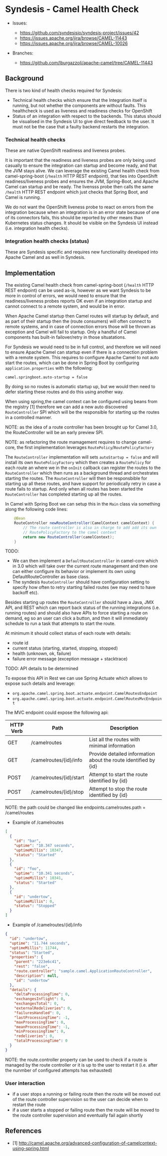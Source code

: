 Syndesis - Camel Health Check
=============================================

* Issues:
  * https://github.com/syndesisio/syndesis-project/issues/42
  * https://issues.apache.org/jira/browse/CAMEL-11443
  * https://issues.apache.org/jira/browse/CAMEL-10026

* Branches:
  * https://github.com/lburgazzoli/apache-camel/tree/CAMEL-11443

## Background

There is two kind of health checks required for Syndesis:

* Technical health checks which ensure that the Integration itself is running, but not whether the components are without faults. This healthcheck is used as liveness and readiness checks for OpenShift
* Status of an integration with respect to the backends. This status should be visualised in the Syndesis UI to give direct feedback to the user. It must not be the case that a faulty backend restarts the integration.

### Technical health checks

These are native OpenShift readiness and liveness probes.

It is important that the readiness and liveness probes are only being used casually to ensure the integration can startup and become ready, and that the JVM stays alive. We can leverage the existing Camel health check from camel-spring-boot (`/health` HTTP REST endpoint), that ties into OpenShift readiness/liveness probes and ensures the JVM, Spring-Boot, and Apache Camel can startup and be ready. The livensss probe then calls the same `/health` HTTP REST endpoint which just checks that Spring Boot, and Camel is running.

We do not want the OpenShift liveness probe to react on errors from the integration because when an integration is in an error state because of one of its connectors fails, this should be reported by other means than Kubernetes status changes. It should be visible on the Syndesis UI instead (i.e. integration health checks).

### Integration health checks (status)

These are Syndesis specific and requires new functionality developed into Apache Camel and as well in Syndesis.

## Implementation

The existing Camel health check from camel-spring-boot (`/health` HTTP REST endpoint) can be used as-is, however as we want Syndesis to be more in control of errors, we would need to ensure that the readiness/liveness probes reports OK even if an integration startup and cannot connect to a remote system, and would be in error.

When Apache Camel startup then Camel routes will startup by default, and as part of their startup then the (route consumers) will often connect to remote systems, and in case of connection errors those will be thrown as exception and Camel will fail to startup. Only a handful of Camel components has built-in failover/retry in those situatations.

For Syndesis we would need to be in full control, and therefore we will need to ensure Apache Camel can startup even if there is a connection problem with a remote system. This requires to configure Apache Camel to not auto start the routes, which can be done in Spring Boot by configuring `application.properties` with the following:

    camel.springboot.auto-startup = false

By doing so no routes is automatic startup up, but we would then need to defer starting these routes and do this using another way.

When using spring,the camel context can be configured using beans from the registry [1] therefore we can add a new auto discovered `RouteController` SPI which will be the responsible for starting up the routes in a controlled manner.

NOTE: as the idea of a route controller has been brought up for Camel 3.0, the  RouteController will be an early preview SPI.

NOTE: as refactoring the route mamagement requires to change camel-core, the first implementation leverages `RoutePolicy`/`RoutePolicyFactory`

The `RouteController` implementation will sets `autoStartup = false` and will install its own `RoutePolicyFactory` which then creates a `RoutePolicy`  for each route an where we in the `onInit` callback can register the routes to the `RouteController` which then runs as a background thread and orchestrates starting the routes. The `RouteController` will then be responsbible for starting up all these routes, and have support for periodically retry in case a route fails to startup. And only when all routes has been started the `RouteController` has completed starting up all the routes.

In Camel with Spring Boot we can setup this in the `Main` class via something along the following code lines:

```java
    @Bean
    RouteController newRouteController(CamelContext camelContext) {
        // The route controller is also in charge to add add its own
        // RoutePolicyFactory to the camel context
        return new RouteController(camelContext);
    }
```    


TODO:
- We can then implement a `DefaultRouteController` in camel-core which in 3.0 which will take over the current route management and then one can either configure its behavior or implement its own using DefaultRouteController as base class.
- The syndesis `RouteController` should have configuration setting to specify how often to retry starting failed routes (we may need to have backoff etc).


Besides starting up routes the `RouteController` should have a Java, JMX API, and REST which can report back status of the running integrations (i.e. running routes) and should also have APIs to force starting a route on demand, eg so an user can click a button, and then it will immediately schedule to run a task that attempts to start the route.

At minimum it should collect status of each route with details:

- route id
- current status (starting, started, stopping, stopped)
- health (unknown, ok, failure)
- failure error message (exception message + stacktrace)

TODO: API details to be determined

To expose this API in Rest we can use Spring Actuate which allows to expose such details and leverage:
- `org.apache.camel.spring.boot.actuate.endpoint.CamelRoutesEndpoint`
- `org.apache.camel.spring.boot.actuate.endpoint.CamelRoutesMvcEndpoint`

The MVC endpoint could expose the following api:

| HTTP Verb | Path | Description |
| --------- | ---- | ----------- |
| GET | /camelroutes | List all the routes with minimal information |
| GET | /camelroutes/{id}/info | Provide detailed information about the route identified by {id} |
| POST | /camelroutes/{id}/start | Attempt to start the route identified by {id} |
| POST | /camelroutes/{id}/stop | Attempt to stop the route identified by {id} |

NOTE: the path could be changed like endpoints.camelroutes.path = /camel/routes

- Example of /camelroutes

```json
[
  {
    "id": "bar",
    "uptime": "10.347 seconds",
    "uptimeMillis": 10347,
    "status": "Started"
  },
  {
    "id": "foo",
    "uptime": "10.341 seconds",
    "uptimeMillis": 10341,
    "status": "Started"
  },
  {
    "id": "undertow",
    "uptimeMillis": 0,
    "status": "Stopped"
  }
]
```

- Example of /camelroutes/{id}/info

```json
{
  "id": "undertow",
  "uptime": "11.744 seconds",
  "uptimeMillis": 11744,
  "status": "Started",
  "properties": {
    "parent": "223e6c41",
    "rest": "false",
    "route.controller": "sample.camel.ApplicationRouteController",
    "description": null,
    "id": "undertow"
  },
  "details": {
    "deltaProcessingTime": 0,
    "exchangesInflight": 0,
    "exchangesTotal": 0,
    "externalRedeliveries": 0,
    "failuresHandled": 0,
    "lastProcessingTime": -1,
    "maxProcessingTime": 0,
    "meanProcessingTime": -1,
    "minProcessingTime": 0,
    "redeliveries": 0,
    "totalProcessingTime": 0
  }
}
```

NOTE: the route.controller property can be used to check if a route is managed by the route controller or it is up to the user to restart it (i.e. after the nunmber of configured attempts has exhausted)

### User interaction

- if a user stops a running or failing route then the route will be moved out of the route controller supervision so the user can decide when to restart the route
- if a user starts a stopped or failing route then the route will be moved to the route controller supervision and eventually fail again shortly

## References

- [1] http://camel.apache.org/advanced-configuration-of-camelcontext-using-spring.html
